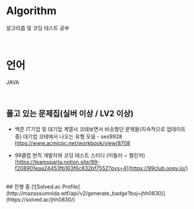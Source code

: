 # Algorithm
알고리즘 및 코딩 테스트 공부

<br>

# 언어
JAVA

<br>

## 풀고 있는 문제집(실버 이상 / LV2 이상)
- 백준 IT기업 및 대기업 계열사 코테보면서 비슷했던 문제들(지속적으로 업데이트 중)
대기업 코테에서 나오는 유형 모음 - ses9928<br>
https://www.acmicpc.net/workbook/view/8708

- 99클럽 현직 개발자와 코딩 테스트 스터디 (미들러 ~ 챌린저)<br>
[https://teamsparta.notion.site/99-f208901eaa24453fb163f6c832bf7552?pvs=4](https://99club.oopy.io/)

<br>
## 진행 중
[![Solved.ac Profile](http://mazassumnida.wtf/api/v2/generate_badge?boj=jhh0830)](https://solved.ac/jhh0830/)

